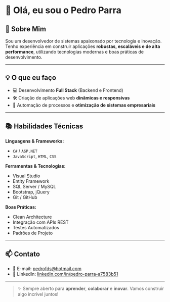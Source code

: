 # 👋 Olá, eu sou o Pedro Parra

## 🎯 Sobre Mim
Sou um desenvolvedor de sistemas apaixonado por tecnologia e inovação. Tenho experiência em construir aplicações **robustas, escaláveis e de alta performance**, utilizando tecnologias modernas e boas práticas de desenvolvimento.

---

## 💡 O que eu faço

- 💻 Desenvolvimento **Full Stack** (Backend e Frontend)
- 🛠️ Criação de aplicações web **dinâmicas e responsivas**
- 🚀 Automação de processos e **otimização de sistemas empresariais**

---

## 📚 Habilidades Técnicas

**Linguagens & Frameworks:**
- `C#` / `ASP.NET`
- `JavaScript`, `HTML`, `CSS`

**Ferramentas & Tecnologias:**
- Visual Studio  
- Entity Framework  
- SQL Server / MySQL  
- Bootstrap, jQuery  
- Git / GitHub

**Boas Práticas:**
- Clean Architecture  
- Integração com APIs REST  
- Testes Automatizados  
- Padrões de Projeto

---

## 📫 Contato

- 📧 E-mail: [pedrofds@hotmail.com](mailto:pedrofds@hotmail.com)  
- 🔗 LinkedIn: [linkedin.com/in/pedro-parra-a7583b51](https://www.linkedin.com/in/pedro-parra-a7583b51/)

---

> ✨ Sempre aberto para **aprender**, **colaborar** e **inovar**. Vamos construir algo incrível juntos!
